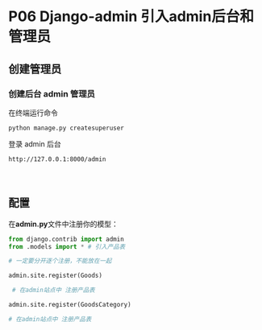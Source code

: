 # P06 Django-admin 引入admin后台和管理员

## 创建管理员

### **创建后台 admin 管理员**


在终端运行命令

`python manage.py createsuperuser`


登录 admin 后台

`http://127.0.0.1:8000/admin`

　　‍

## 配置

在**admin.py**文件中注册你的模型：

```python
from django.contrib import admin
from .models import * # 引入产品表

# 一定要分开逐个注册，不能放在一起

admin.site.register(Goods)

 # 在admin站点中 注册产品表

admin.site.register(GoodsCategory) 

# 在admin站点中 注册产品表
```
　　‍